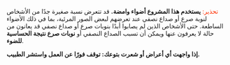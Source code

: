 <span style="color: #ff3103">تحذير:</span> **يستخدم هذا المشروع أضواء وامضة.** قد تتعرض نسبة صغيرة جدًا من الأشخاص لنوبة صرع أو صداع نصفي عند تعرضهم لبعض الصور المرئية، بما في ذلك الأضواء الساطعة. حتى الأشخاص الذين لم يصابوا أبدًا بنوبات صرع أو صداع نصفي قد يعانون من حالة لا يعرفون عنها ويمكن أن تسبب الصداع النصفي أو **نوبات صرع نتيجة الحساسية للضوء**.

**إذا واجهت أي أعراض أو شعرت بتوعك: توقف فورًا عن العمل واستشر الطبيب.**
